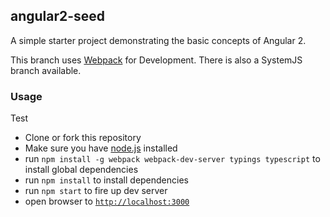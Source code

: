 ## angular2-seed

A simple starter project demonstrating the basic concepts of Angular 2.

This branch uses [Webpack](https://webpack.github.io/) for Development. There is also a SystemJS branch available.

### Usage
Test
- Clone or fork this repository
- Make sure you have [node.js](https://nodejs.org/) installed
- run `npm install -g webpack webpack-dev-server typings typescript` to install global dependencies
- run `npm install` to install dependencies
- run `npm start` to fire up dev server
- open browser to [`http://localhost:3000`](http://localhost:3000)
